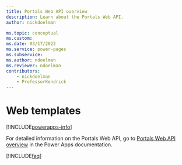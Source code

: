 ```yaml
---
title: Portals Web API overview
description: Learn about the Portals Web API.
author: nickdoelman

ms.topic: conceptual
ms.custom: 
ms.date: 03/17/2022
ms.service: power-pages
ms.subservice: 
ms.author: ndoelman
ms.reviewer: ndoelman
contributors:
    - nickdoelman
    - ProfessorKendrick
---
```


# Web templates


[!INCLUDE[powerapps-info](../includes/cc-powerapps-info.md)]

For detailed information on the Portals Web API, go to [Portals Web API overview](/powerapps/maker/portals/liquid/web-api-overview) in the Power Apps documentation.

[!INCLUDE[faq](../includes/cc-faqs.md)]